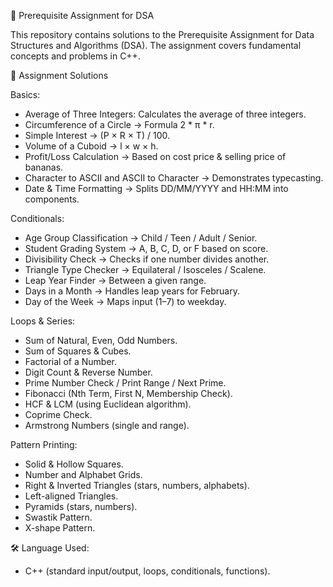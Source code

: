 📘 Prerequisite Assignment for DSA

This repository contains solutions to the Prerequisite Assignment for Data Structures and Algorithms (DSA). The assignment covers fundamental concepts and problems in C++.

📂 Assignment Solutions

Basics:
- Average of Three Integers: Calculates the average of three integers.
- Circumference of a Circle → Formula 2 * π * r.
- Simple Interest → (P × R × T) / 100.
- Volume of a Cuboid → l × w × h.
- Profit/Loss Calculation → Based on cost price & selling price of bananas.
- Character to ASCII and ASCII to Character → Demonstrates typecasting.
- Date & Time Formatting → Splits DD/MM/YYYY and HH:MM into components.

Conditionals:
- Age Group Classification → Child / Teen / Adult / Senior.
- Student Grading System → A, B, C, D, or F based on score.
- Divisibility Check → Checks if one number divides another.
- Triangle Type Checker → Equilateral / Isosceles / Scalene.
- Leap Year Finder → Between a given range.
- Days in a Month → Handles leap years for February.
- Day of the Week → Maps input (1–7) to weekday.

Loops & Series:
- Sum of Natural, Even, Odd Numbers.
- Sum of Squares & Cubes.
- Factorial of a Number.
- Digit Count & Reverse Number.
- Prime Number Check / Print Range / Next Prime.
- Fibonacci (Nth Term, First N, Membership Check).
- HCF & LCM (using Euclidean algorithm).
- Coprime Check.
- Armstrong Numbers (single and range).

Pattern Printing:
- Solid & Hollow Squares.
- Number and Alphabet Grids.
- Right & Inverted Triangles (stars, numbers, alphabets).
- Left-aligned Triangles.
- Pyramids (stars, numbers).
- Swastik Pattern.
- X-shape Pattern.

🛠️ Language Used:
- C++ (standard input/output, loops, conditionals, functions).
